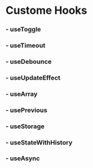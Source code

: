 # Custome Hooks

### - useToggle

### - useTimeout

### - useDebounce

### - useUpdateEffect

### - useArray

### - usePrevious

### - useStorage

### - useStateWithHistory

### - useAsync
